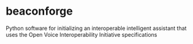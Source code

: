 # beaconforge
Python software for initializing an interoperable intelligent assistant that uses the Open Voice Interoperability Initiative specifications
